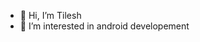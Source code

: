 - 👋 Hi, I’m Tilesh
- 👀 I’m interested in android developement

<!---
tshriv/tshriv is a ✨ special ✨ repository because its `README.md` (this file) appears on your GitHub profile.
You can click the Preview link to take a look at your changes.
--->
